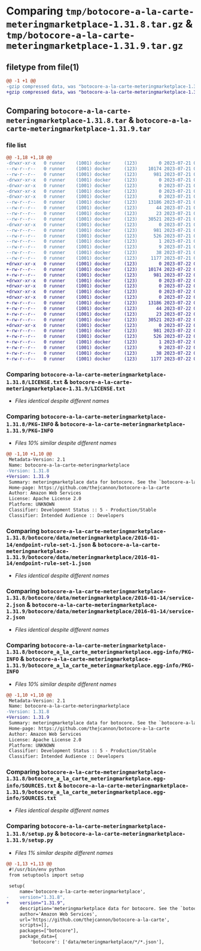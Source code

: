 # Comparing `tmp/botocore-a-la-carte-meteringmarketplace-1.31.8.tar.gz` & `tmp/botocore-a-la-carte-meteringmarketplace-1.31.9.tar.gz`

## filetype from file(1)

```diff
@@ -1 +1 @@
-gzip compressed data, was "botocore-a-la-carte-meteringmarketplace-1.31.8.tar", last modified: Fri Jul 21 01:21:47 2023, max compression
+gzip compressed data, was "botocore-a-la-carte-meteringmarketplace-1.31.9.tar", last modified: Sat Jul 22 01:20:48 2023, max compression
```

## Comparing `botocore-a-la-carte-meteringmarketplace-1.31.8.tar` & `botocore-a-la-carte-meteringmarketplace-1.31.9.tar`

### file list

```diff
@@ -1,18 +1,18 @@
-drwxr-xr-x   0 runner    (1001) docker     (123)        0 2023-07-21 01:21:47.647418 botocore-a-la-carte-meteringmarketplace-1.31.8/
--rw-r--r--   0 runner    (1001) docker     (123)    10174 2023-07-21 01:21:47.000000 botocore-a-la-carte-meteringmarketplace-1.31.8/LICENSE.txt
--rw-r--r--   0 runner    (1001) docker     (123)      981 2023-07-21 01:21:47.647418 botocore-a-la-carte-meteringmarketplace-1.31.8/PKG-INFO
-drwxr-xr-x   0 runner    (1001) docker     (123)        0 2023-07-21 01:21:47.643418 botocore-a-la-carte-meteringmarketplace-1.31.8/botocore/
-drwxr-xr-x   0 runner    (1001) docker     (123)        0 2023-07-21 01:21:47.643418 botocore-a-la-carte-meteringmarketplace-1.31.8/botocore/data/
-drwxr-xr-x   0 runner    (1001) docker     (123)        0 2023-07-21 01:21:47.643418 botocore-a-la-carte-meteringmarketplace-1.31.8/botocore/data/meteringmarketplace/
-drwxr-xr-x   0 runner    (1001) docker     (123)        0 2023-07-21 01:21:47.647418 botocore-a-la-carte-meteringmarketplace-1.31.8/botocore/data/meteringmarketplace/2016-01-14/
--rw-r--r--   0 runner    (1001) docker     (123)    13186 2023-07-21 01:21:06.000000 botocore-a-la-carte-meteringmarketplace-1.31.8/botocore/data/meteringmarketplace/2016-01-14/endpoint-rule-set-1.json
--rw-r--r--   0 runner    (1001) docker     (123)       44 2023-07-21 01:21:06.000000 botocore-a-la-carte-meteringmarketplace-1.31.8/botocore/data/meteringmarketplace/2016-01-14/examples-1.json
--rw-r--r--   0 runner    (1001) docker     (123)       23 2023-07-21 01:21:06.000000 botocore-a-la-carte-meteringmarketplace-1.31.8/botocore/data/meteringmarketplace/2016-01-14/paginators-1.json
--rw-r--r--   0 runner    (1001) docker     (123)    30521 2023-07-21 01:21:06.000000 botocore-a-la-carte-meteringmarketplace-1.31.8/botocore/data/meteringmarketplace/2016-01-14/service-2.json
-drwxr-xr-x   0 runner    (1001) docker     (123)        0 2023-07-21 01:21:47.647418 botocore-a-la-carte-meteringmarketplace-1.31.8/botocore_a_la_carte_meteringmarketplace.egg-info/
--rw-r--r--   0 runner    (1001) docker     (123)      981 2023-07-21 01:21:47.000000 botocore-a-la-carte-meteringmarketplace-1.31.8/botocore_a_la_carte_meteringmarketplace.egg-info/PKG-INFO
--rw-r--r--   0 runner    (1001) docker     (123)      526 2023-07-21 01:21:47.000000 botocore-a-la-carte-meteringmarketplace-1.31.8/botocore_a_la_carte_meteringmarketplace.egg-info/SOURCES.txt
--rw-r--r--   0 runner    (1001) docker     (123)        1 2023-07-21 01:21:47.000000 botocore-a-la-carte-meteringmarketplace-1.31.8/botocore_a_la_carte_meteringmarketplace.egg-info/dependency_links.txt
--rw-r--r--   0 runner    (1001) docker     (123)        9 2023-07-21 01:21:47.000000 botocore-a-la-carte-meteringmarketplace-1.31.8/botocore_a_la_carte_meteringmarketplace.egg-info/top_level.txt
--rw-r--r--   0 runner    (1001) docker     (123)       38 2023-07-21 01:21:47.647418 botocore-a-la-carte-meteringmarketplace-1.31.8/setup.cfg
--rw-r--r--   0 runner    (1001) docker     (123)     1177 2023-07-21 01:21:47.000000 botocore-a-la-carte-meteringmarketplace-1.31.8/setup.py
+drwxr-xr-x   0 runner    (1001) docker     (123)        0 2023-07-22 01:20:48.909287 botocore-a-la-carte-meteringmarketplace-1.31.9/
+-rw-r--r--   0 runner    (1001) docker     (123)    10174 2023-07-22 01:20:48.000000 botocore-a-la-carte-meteringmarketplace-1.31.9/LICENSE.txt
+-rw-r--r--   0 runner    (1001) docker     (123)      981 2023-07-22 01:20:48.909287 botocore-a-la-carte-meteringmarketplace-1.31.9/PKG-INFO
+drwxr-xr-x   0 runner    (1001) docker     (123)        0 2023-07-22 01:20:48.909287 botocore-a-la-carte-meteringmarketplace-1.31.9/botocore/
+drwxr-xr-x   0 runner    (1001) docker     (123)        0 2023-07-22 01:20:48.909287 botocore-a-la-carte-meteringmarketplace-1.31.9/botocore/data/
+drwxr-xr-x   0 runner    (1001) docker     (123)        0 2023-07-22 01:20:48.909287 botocore-a-la-carte-meteringmarketplace-1.31.9/botocore/data/meteringmarketplace/
+drwxr-xr-x   0 runner    (1001) docker     (123)        0 2023-07-22 01:20:48.909287 botocore-a-la-carte-meteringmarketplace-1.31.9/botocore/data/meteringmarketplace/2016-01-14/
+-rw-r--r--   0 runner    (1001) docker     (123)    13186 2023-07-22 01:20:09.000000 botocore-a-la-carte-meteringmarketplace-1.31.9/botocore/data/meteringmarketplace/2016-01-14/endpoint-rule-set-1.json
+-rw-r--r--   0 runner    (1001) docker     (123)       44 2023-07-22 01:20:09.000000 botocore-a-la-carte-meteringmarketplace-1.31.9/botocore/data/meteringmarketplace/2016-01-14/examples-1.json
+-rw-r--r--   0 runner    (1001) docker     (123)       23 2023-07-22 01:20:09.000000 botocore-a-la-carte-meteringmarketplace-1.31.9/botocore/data/meteringmarketplace/2016-01-14/paginators-1.json
+-rw-r--r--   0 runner    (1001) docker     (123)    30521 2023-07-22 01:20:09.000000 botocore-a-la-carte-meteringmarketplace-1.31.9/botocore/data/meteringmarketplace/2016-01-14/service-2.json
+drwxr-xr-x   0 runner    (1001) docker     (123)        0 2023-07-22 01:20:48.909287 botocore-a-la-carte-meteringmarketplace-1.31.9/botocore_a_la_carte_meteringmarketplace.egg-info/
+-rw-r--r--   0 runner    (1001) docker     (123)      981 2023-07-22 01:20:48.000000 botocore-a-la-carte-meteringmarketplace-1.31.9/botocore_a_la_carte_meteringmarketplace.egg-info/PKG-INFO
+-rw-r--r--   0 runner    (1001) docker     (123)      526 2023-07-22 01:20:48.000000 botocore-a-la-carte-meteringmarketplace-1.31.9/botocore_a_la_carte_meteringmarketplace.egg-info/SOURCES.txt
+-rw-r--r--   0 runner    (1001) docker     (123)        1 2023-07-22 01:20:48.000000 botocore-a-la-carte-meteringmarketplace-1.31.9/botocore_a_la_carte_meteringmarketplace.egg-info/dependency_links.txt
+-rw-r--r--   0 runner    (1001) docker     (123)        9 2023-07-22 01:20:48.000000 botocore-a-la-carte-meteringmarketplace-1.31.9/botocore_a_la_carte_meteringmarketplace.egg-info/top_level.txt
+-rw-r--r--   0 runner    (1001) docker     (123)       38 2023-07-22 01:20:48.909287 botocore-a-la-carte-meteringmarketplace-1.31.9/setup.cfg
+-rw-r--r--   0 runner    (1001) docker     (123)     1177 2023-07-22 01:20:48.000000 botocore-a-la-carte-meteringmarketplace-1.31.9/setup.py
```

### Comparing `botocore-a-la-carte-meteringmarketplace-1.31.8/LICENSE.txt` & `botocore-a-la-carte-meteringmarketplace-1.31.9/LICENSE.txt`

 * *Files identical despite different names*

### Comparing `botocore-a-la-carte-meteringmarketplace-1.31.8/PKG-INFO` & `botocore-a-la-carte-meteringmarketplace-1.31.9/PKG-INFO`

 * *Files 10% similar despite different names*

```diff
@@ -1,10 +1,10 @@
 Metadata-Version: 2.1
 Name: botocore-a-la-carte-meteringmarketplace
-Version: 1.31.8
+Version: 1.31.9
 Summary: meteringmarketplace data for botocore. See the `botocore-a-la-carte` package for more info.
 Home-page: https://github.com/thejcannon/botocore-a-la-carte
 Author: Amazon Web Services
 License: Apache License 2.0
 Platform: UNKNOWN
 Classifier: Development Status :: 5 - Production/Stable
 Classifier: Intended Audience :: Developers
```

### Comparing `botocore-a-la-carte-meteringmarketplace-1.31.8/botocore/data/meteringmarketplace/2016-01-14/endpoint-rule-set-1.json` & `botocore-a-la-carte-meteringmarketplace-1.31.9/botocore/data/meteringmarketplace/2016-01-14/endpoint-rule-set-1.json`

 * *Files identical despite different names*

### Comparing `botocore-a-la-carte-meteringmarketplace-1.31.8/botocore/data/meteringmarketplace/2016-01-14/service-2.json` & `botocore-a-la-carte-meteringmarketplace-1.31.9/botocore/data/meteringmarketplace/2016-01-14/service-2.json`

 * *Files identical despite different names*

### Comparing `botocore-a-la-carte-meteringmarketplace-1.31.8/botocore_a_la_carte_meteringmarketplace.egg-info/PKG-INFO` & `botocore-a-la-carte-meteringmarketplace-1.31.9/botocore_a_la_carte_meteringmarketplace.egg-info/PKG-INFO`

 * *Files 10% similar despite different names*

```diff
@@ -1,10 +1,10 @@
 Metadata-Version: 2.1
 Name: botocore-a-la-carte-meteringmarketplace
-Version: 1.31.8
+Version: 1.31.9
 Summary: meteringmarketplace data for botocore. See the `botocore-a-la-carte` package for more info.
 Home-page: https://github.com/thejcannon/botocore-a-la-carte
 Author: Amazon Web Services
 License: Apache License 2.0
 Platform: UNKNOWN
 Classifier: Development Status :: 5 - Production/Stable
 Classifier: Intended Audience :: Developers
```

### Comparing `botocore-a-la-carte-meteringmarketplace-1.31.8/botocore_a_la_carte_meteringmarketplace.egg-info/SOURCES.txt` & `botocore-a-la-carte-meteringmarketplace-1.31.9/botocore_a_la_carte_meteringmarketplace.egg-info/SOURCES.txt`

 * *Files identical despite different names*

### Comparing `botocore-a-la-carte-meteringmarketplace-1.31.8/setup.py` & `botocore-a-la-carte-meteringmarketplace-1.31.9/setup.py`

 * *Files 1% similar despite different names*

```diff
@@ -1,13 +1,13 @@
 #!/usr/bin/env python
 from setuptools import setup
 
 setup(
     name='botocore-a-la-carte-meteringmarketplace',
-    version="1.31.8",
+    version="1.31.9",
     description='meteringmarketplace data for botocore. See the `botocore-a-la-carte` package for more info.',
     author='Amazon Web Services',
     url='https://github.com/thejcannon/botocore-a-la-carte',
     scripts=[],
     packages=["botocore"],
     package_data={
         'botocore': ['data/meteringmarketplace/*/*.json'],
```

